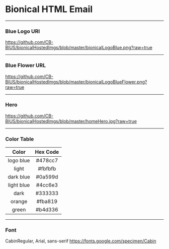 # Bionical HTML Email

***

### Blue Logo URl
https://github.com/CB-BIUS/bionicalHostedImgs/blob/master/bionicalLogoBlue.png?raw=true

***

### Blue Flower URL
https://github.com/CB-BIUS/bionicalHostedImgs/blob/master/bionicalLogoBlueFlower.png?raw=true

***

### Hero
https://github.com/CB-BIUS/bionicalHostedImgs/blob/master/homeHero.jpg?raw=true

***

### Color Table

| Color         | Hex Code     |   
|:-------------:|:------------:|
| logo blue     |  #478cc7     |
| light         |  #fbfbfb     |
| dark blue     |  #0a599d     |
| light blue    |  #4cc6e3     |
| dark          |  #333333     |
| orange        |  #fba819     |
| green         |  #b4d336     |

***

### Font
CabinRegular, Arial, sans-serif
https://fonts.google.com/specimen/Cabin
